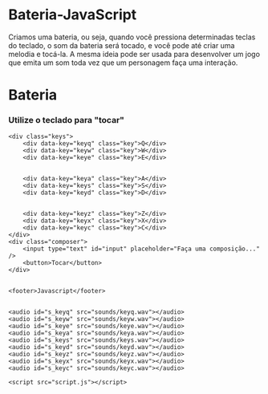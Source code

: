 # Bateria-JavaScript
Criamos uma bateria, ou seja, quando você pressiona determinadas teclas do teclado, o som da bateria será tocado, e você pode até criar uma melodia e tocá-la. A mesma ideia pode ser usada para desenvolver um jogo que emita um som toda vez que um personagem faça uma interação. 
</html>
<!DOCTYPE html
<html lang="pt">
<head>
    <meta charset="UTF-8">
    <meta http-equiv="X-UA-Compatible" content="IE=edge">
    <meta name="viewport" content="width=device-width, initial-scale=1.0">
    <title>Bateria</title>
    <link rel="stylesheet" href="style.css" />
</head>
<body>
    <h1>Bateria</h1>
    <h3>Utilize o teclado para "tocar"</h3>


    <div class="keys">
        <div data-key="keyq" class="key">Q</div>
        <div data-key="keyw" class="key">W</div>
        <div data-key="keye" class="key">E</div>


        <div data-key="keya" class="key">A</div>
        <div data-key="keys" class="key">S</div>
        <div data-key="keyd" class="key">D</div>


        <div data-key="keyz" class="key">Z</div>
        <div data-key="keyx" class="key">X</div>
        <div data-key="keyc" class="key">C</div>
    </div>
    <div class="composer">
        <input type="text" id="input" placeholder="Faça uma composição..." />
        <button>Tocar</button>
    </div>


    <footer>Javascript</footer>


    <audio id="s_keyq" src="sounds/keyq.wav"></audio>
    <audio id="s_keyw" src="sounds/keyw.wav"></audio>
    <audio id="s_keye" src="sounds/keye.wav"></audio>
    <audio id="s_keya" src="sounds/keya.wav"></audio>
    <audio id="s_keys" src="sounds/keys.wav"></audio>
    <audio id="s_keyd" src="sounds/keyd.wav"></audio>
    <audio id="s_keyz" src="sounds/keyz.wav"></audio>
    <audio id="s_keyx" src="sounds/keyx.wav"></audio>
    <audio id="s_keyc" src="sounds/keyc.wav"></audio>
    
    <script src="script.js"></script>
</body>
</html>
